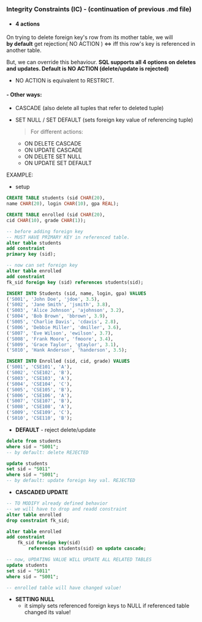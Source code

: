 ### Integrity Constraints (IC) - (continuation of previous .md file)

- #### 4 actions
On trying to delete foreign key's row from its mother table, we will\
**by default** get rejection( NO ACTION ) <=> iff this row's key is referenced in another table.

But, we can override this behaviour.
**SQL supports all 4 options on deletes and updates. Default is NO ACTION (delete/update is rejected)**
- NO ACTION is equivalent to RESTRICT.

#### - Other ways:
  - CASCADE (also delete all tuples that refer to deleted tuple)
  - SET NULL / SET DEFAULT (sets foreign key value of referencing tuple)

    > For different actions:
    - ON DELETE CASCADE
    - ON UPDATE CASCADE
    - ON DELETE SET NULL
    - ON UPDATE SET DEFAULT

EXAMPLE:

- setup
``` sql
CREATE TABLE students (sid CHAR(20),
name CHAR(20), login CHAR(10), gpa REAL);

CREATE TABLE enrolled (sid CHAR(20),
cid CHAR(10), grade CHAR(1));

-- before adding foreign key
-- MUST HAVE PRIMARY KEY in referenced table.
alter table students
add constraint
primary key (sid);

-- now can set foreign key
alter table enrolled
add constraint 
fk_sid foreign key (sid) references students(sid);

INSERT INTO Students (sid, name, login, gpa) VALUES
('S001', 'John Doe', 'jdoe', 3.5),
('S002', 'Jane Smith', 'jsmith', 3.8),
('S003', 'Alice Johnson', 'ajohnson', 3.2),
('S004', 'Bob Brown', 'bbrown', 3.9),
('S005', 'Charlie Davis', 'cdavis', 2.8),
('S006', 'Debbie Miller', 'dmiller', 3.6),
('S007', 'Eve Wilson', 'ewilson', 3.7),
('S008', 'Frank Moore', 'fmoore', 3.4),
('S009', 'Grace Taylor', 'gtaylor', 3.1),
('S010', 'Hank Anderson', 'handerson', 3.5);

INSERT INTO Enrolled (sid, cid, grade) VALUES
('S001', 'CSE101', 'A'),
('S002', 'CSE102', 'B'),
('S003', 'CSE103', 'A'),
('S004', 'CSE104', 'C'),
('S005', 'CSE105', 'B'),
('S006', 'CSE106', 'A'),
('S007', 'CSE107', 'B'),
('S008', 'CSE108', 'A'),
('S009', 'CSE109', 'C'),
('S010', 'CSE110', 'B');
```

- **DEFAULT** - reject delete/update

``` sql
delete from students
where sid = "S001";
-- by default: delete REJECTED

update students 
set sid = "S011"
where sid = "S001";
-- by default: update foreign key val. REJECTED
```

- **CASCADED UPDATE**
``` sql
-- TO MODIFY already defined behavior
-- we will have to drop and readd constraint
alter table enrolled
drop constraint fk_sid;

alter table enrolled
add constraint 
    fk_sid foreign key(sid) 
        references students(sid) on update cascade;

-- now, UPDATING VALUE WILL UPDATE ALL RELATED TABLES
update students 
set sid = "S011"
where sid = "S001";

-- enrolled table will have changed value!
```

- **SETTING NULL**
    - it simply sets referenced foreign keys to NULL if referenced table changed its value!
